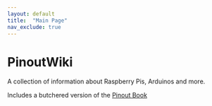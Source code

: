 ```yaml
---
layout: default
title:  "Main Page"
nav_exclude: true
---
```


# PinoutWiki

A collection of information about Raspberry Pis, Arduinos and more.

Includes a butchered version of the [Pinout Book](https://pinouts.org/)
